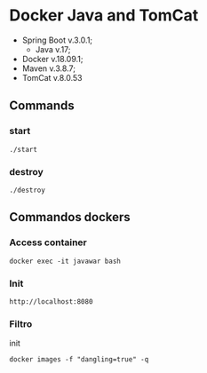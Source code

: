 # Docker Java and TomCat


* Spring Boot v.3.0.1;
    * Java v.17;
* Docker v.18.09.1;
* Maven v.3.8.7;
* TomCat v.8.0.53


## Commands

### start

```
./start
```

### destroy
```
./destroy
```

## Commandos dockers

### Access container
```
docker exec -it javawar bash

```
### Init
```
http://localhost:8080

```

### Filtro
init
```
docker images -f "dangling=true" -q
```
